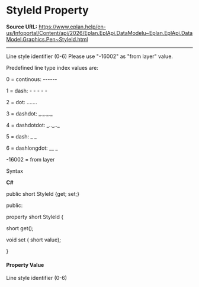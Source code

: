 # StyleId Property

**Source URL:** https://www.eplan.help/en-us/Infoportal/Content/api/2026/Eplan.EplApi.DataModelu~Eplan.EplApi.DataModel.Graphics.Pen~StyleId.html

---

Line style identifier (0-6) Please use "-16002" as "from layer" value.

Predefined line type index values are:

0 = continous: ------

1 = dash: - - - - -

2 = dot: .......

3 = dashdot: \_.\_.\_.\_

4 = dashdotdot: \_..\_..\_

5 = dash: \_ \_

6 = dashlongdot: \_\_ \_

-16002 = from layer

Syntax

**C#**



public short StyleId {get; set;}

public:

property short StyleId {

   short get();

   void set (    short value);

}


#### Property Value

Line style identifier (0-6)
